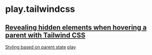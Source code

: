 # play.tailwindcss

## [Revealing hidden elements when hovering a parent with Tailwind CSS](https://dev.to/mtownsend5512/revealing-hidden-elements-when-hovering-a-parent-with-tailwind-css-159a)  

[Styling based on parent state](https://tailwindcss.com/docs/hover-focus-and-other-states#styling-based-on-parent-state) [play](https://play.tailwindcss.com/M410phgTM3)  
